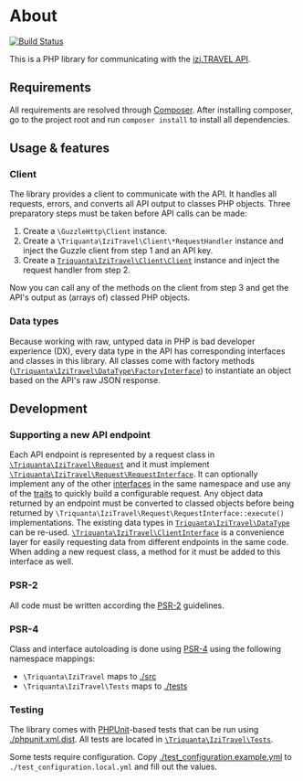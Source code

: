 # About
[![Build Status](https://travis-ci.org/Triquanta/libizi.svg?branch=master)](https://travis-ci.org/Triquanta/libizi)

This is a PHP library for communicating with the 
[izi.TRAVEL API](http://api-docs.izi.travel/).

## Requirements
All requirements are resolved through [Composer](http://getcomposer.org). After
installing composer, go to the project root and run `composer install` to
install all dependencies.

## Usage & features

### Client
The library provides a client to communicate with the API. It handles all
requests, errors, and converts all API output to classes PHP objects.
Three preparatory steps must be taken before API calls can be made:

1. Create a `\GuzzleHttp\Client` instance.
2. Create a `\Triquanta\IziTravel\Client\*RequestHandler` instance and inject
   the Guzzle client from step 1 and an API key.
3. Create a [`Triquanta\IziTravel\Client\Client`](./src/Client/Client.php) 
   instance and inject the request
   handler from step 2.

Now you can call any of the methods on the client from step 3 and get the API's
output as (arrays of) classed PHP objects.

### Data types
Because working with raw, untyped data in PHP is bad developer experience (DX),
every data type in the API has corresponding interfaces and classes in this
library. All classes come with factory methods
([`\Triquanta\IziTravel\DataType\FactoryInterface`](./src/DataType/FactoryInterface.php)) 
to instantiate an object based on the API's raw JSON response.

## Development

### Supporting a new API endpoint
Each API endpoint is represented by a request class in 
[`\Triquanta\IziTravel\Request`](./src/Request) and it must implement 
[`\Triquanta\IziTravel\Request\RequestInterface`](./src/Request/RequestInterface.php). 
It can optionally implement any of the other 
[interfaces](http://php.net/manual/en/language.oop5.interfaces.php) in the same 
namespace and use any of the 
[traits](http://php.net/manual/en/language.oop5.traits.php) to quickly build a 
configurable request. Any object data returned by an endpoint must be converted 
to classed objects before being returned by 
`\Triquanta\IziTravel\Request\RequestInterface::execute()` implementations. 
The existing data types in [`Triquanta\IziTravel\DataType`](./src/DataType) can 
be re-used.
[`\Triquanta\IziTravel\ClientInterface`](./src/Client/ClientInterface.php) is a 
convenience layer for easily requesting data from different endpoints in the 
same code. When adding a new request class, a method for it must be added to 
this interface as well. 

### PSR-2
All code must be written according the 
[PSR-2](http://www.php-fig.org/psr/psr-2/) guidelines.

### PSR-4
Class and interface autoloading is done using
[PSR-4](http://www.php-fig.org/psr/psr-4/) using the following namespace
mappings:

* `\Triquanta\IziTravel` maps to [./src](./src)
* `\Triquanta\IziTravel\Tests` maps to [./tests](./tests)

### Testing
The library comes with [PHPUnit](https://phpunit.de/)-based tests that can be
run using [./phpunit.xml.dist](./phpunit.xml.dist). All tests are located in
[`\Triquanta\IziTravel\Tests`](./tests).

Some tests require configuration. Copy 
[./test_configuration.example.yml](./test_configuration.example.yml) to
`./test_configuration.local.yml` and fill out the values.
